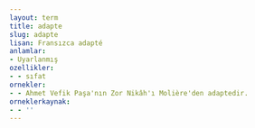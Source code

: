 ```yaml
---
layout: term
title: adapte
slug: adapte
lisan: Fransızca adapté
anlamlar:
- Uyarlanmış
ozellikler:
- - sıfat
ornekler:
- - Ahmet Vefik Paşa'nın Zor Nikâh'ı Molière'den adaptedir.
orneklerkaynak:
- - ''
---
```


